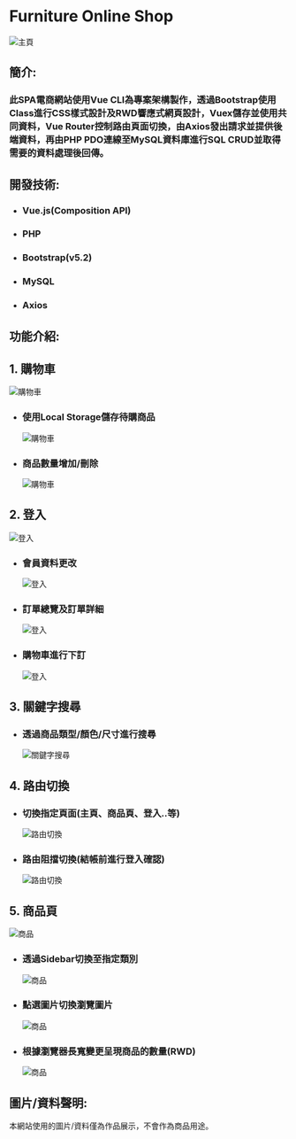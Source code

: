 Furniture Online Shop
===
![主頁](./image/main.png "主頁")

簡介:
---

 ### 此SPA電商網站使用Vue CLI為專案架構製作，透過Bootstrap使用Class進行CSS樣式設計及RWD響應式網頁設計，Vuex儲存並使用共同資料，Vue Router控制路由頁面切換，由Axios發出請求並提供後端資料，再由PHP PDO連線至MySQL資料庫進行SQL CRUD並取得需要的資料處理後回傳。

開發技術:
---

- ### Vue.js(Composition API)
- ### PHP
- ### Bootstrap(v5.2)
- ### MySQL
- ### Axios

功能介紹:
---

## 1. 購物車
![購物車](./image/cart.png "購物車")
- ### 使用Local Storage儲存待購商品
    ![購物車](./image/cart1.png "Local Storage儲存商品")
- ### 商品數量增加/刪除
    ![購物車](./image/cart2.png "商品數量增加or刪除")
## 2. 登入
![登入](./image/login1.png "登入")
- ### 會員資料更改
    ![登入](./image/login2.png "會員資料更改")
- ### 訂單總覽及訂單詳細
    ![登入](./image/login3.png "訂單詳細")
- ### 購物車進行下訂
    ![登入](./image/login4.png "下訂")
## 3. 關鍵字搜尋
- ### 透過商品類型/顏色/尺寸進行搜尋
    ![關鍵字搜尋](./image/search.png "搜尋關鍵字")
## 4. 路由切換
- ### 切換指定頁面(主頁、商品頁、登入..等)
    ![路由切換](./image/router1.png "切換路由")
- ### 路由阻擋切換(結帳前進行登入確認)
    ![路由切換](./image/router2.png "結帳前路由判斷是否登入")
## 5. 商品頁
![商品](./image/product1.png "商品頁")
- ### 透過Sidebar切換至指定類別
    ![商品](./image/product3.png "切換類別查看商品")
- ### 點選圖片切換瀏覽圖片
    ![商品](./image/product2.png "切換顯示主圖")
- ### 根據瀏覽器長寬變更呈現商品的數量(RWD)
    ![商品](./image/product4.png "RWD")
    
圖片/資料聲明:
---
本網站使用的圖片/資料僅為作品展示，不會作為商品用途。
